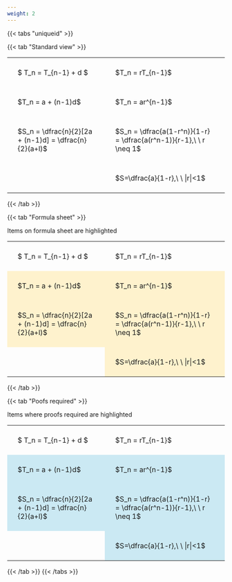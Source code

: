 ```yaml
---
weight: 2
---
```


{{< tabs "uniqueid" >}}

{{< tab "Standard view" >}}

<style type="text/css">
#T_8bd9b th.col_heading {
  text-align: left;
  font-size: 1em;
}
#T_8bd9b td {
  text-align: left;
  font-size: 1em;
  padding: 1.5em;
}
</style>
<table id="T_8bd9b">
  <thead>
  </thead>
  <tbody>
    <tr>
      <td id="T_8bd9b_row0_col0" class="data row0 col0" >$ T_n = T_{n-1} + d $</td>
      <td id="T_8bd9b_row0_col1" class="data row0 col1" >$T_n = rT_{n-1}$</td>
    </tr>
    <tr>
      <td id="T_8bd9b_row1_col0" class="data row1 col0" >$T_n = a + (n-1)d$</td>
      <td id="T_8bd9b_row1_col1" class="data row1 col1" >$T_n = ar^{n-1}$</td>
    </tr>
    <tr>
      <td id="T_8bd9b_row2_col0" class="data row2 col0" >$S_n = \dfrac{n}{2}[2a + (n-1)d] = \dfrac{n}{2}(a+l)$</td>
      <td id="T_8bd9b_row2_col1" class="data row2 col1" >$S_n = \dfrac{a(1-r^n)}{1-r} = \dfrac{a(r^n-1)}{r-1},\ \  r \neq 1$</td>
    </tr>
    <tr>
      <td id="T_8bd9b_row3_col0" class="data row3 col0" ></td>
      <td id="T_8bd9b_row3_col1" class="data row3 col1" >$S=\dfrac{a}{1-r},\ \ |r|<1$</td>
    </tr>
  </tbody>
</table>
{{< /tab >}}

{{< tab "Formula sheet" >}}

Items on formula sheet are highlighted 
<br>
<style type="text/css">
#T_80ffb th.col_heading {
  text-align: left;
  font-size: 1em;
}
#T_80ffb td {
  text-align: left;
  font-size: 1em;
  padding: 1.5em;
}
#T_80ffb_row1_col0, #T_80ffb_row1_col1, #T_80ffb_row2_col0, #T_80ffb_row2_col1, #T_80ffb_row3_col1 {
  background-color: rgba(255,194,10, 0.2);
}
</style>
<table id="T_80ffb">
  <thead>
  </thead>
  <tbody>
    <tr>
      <td id="T_80ffb_row0_col0" class="data row0 col0" >$ T_n = T_{n-1} + d $</td>
      <td id="T_80ffb_row0_col1" class="data row0 col1" >$T_n = rT_{n-1}$</td>
    </tr>
    <tr>
      <td id="T_80ffb_row1_col0" class="data row1 col0" >$T_n = a + (n-1)d$</td>
      <td id="T_80ffb_row1_col1" class="data row1 col1" >$T_n = ar^{n-1}$</td>
    </tr>
    <tr>
      <td id="T_80ffb_row2_col0" class="data row2 col0" >$S_n = \dfrac{n}{2}[2a + (n-1)d] = \dfrac{n}{2}(a+l)$</td>
      <td id="T_80ffb_row2_col1" class="data row2 col1" >$S_n = \dfrac{a(1-r^n)}{1-r} = \dfrac{a(r^n-1)}{r-1},\ \  r \neq 1$</td>
    </tr>
    <tr>
      <td id="T_80ffb_row3_col0" class="data row3 col0" ></td>
      <td id="T_80ffb_row3_col1" class="data row3 col1" >$S=\dfrac{a}{1-r},\ \ |r|<1$</td>
    </tr>
  </tbody>
</table>
{{< /tab >}}

{{< tab "Poofs required" >}}

Items where proofs required are highlighted 
<br>
<style type="text/css">
#T_33942 th.col_heading {
  text-align: left;
  font-size: 1em;
}
#T_33942 td {
  text-align: left;
  font-size: 1em;
  padding: 1.5em;
}
#T_33942_row1_col0, #T_33942_row1_col1, #T_33942_row2_col0, #T_33942_row2_col1, #T_33942_row3_col1 {
  background-color: rgba(0,150,200, 0.2);
}
</style>
<table id="T_33942">
  <thead>
  </thead>
  <tbody>
    <tr>
      <td id="T_33942_row0_col0" class="data row0 col0" >$ T_n = T_{n-1} + d $</td>
      <td id="T_33942_row0_col1" class="data row0 col1" >$T_n = rT_{n-1}$</td>
    </tr>
    <tr>
      <td id="T_33942_row1_col0" class="data row1 col0" >$T_n = a + (n-1)d$</td>
      <td id="T_33942_row1_col1" class="data row1 col1" >$T_n = ar^{n-1}$</td>
    </tr>
    <tr>
      <td id="T_33942_row2_col0" class="data row2 col0" >$S_n = \dfrac{n}{2}[2a + (n-1)d] = \dfrac{n}{2}(a+l)$</td>
      <td id="T_33942_row2_col1" class="data row2 col1" >$S_n = \dfrac{a(1-r^n)}{1-r} = \dfrac{a(r^n-1)}{r-1},\ \  r \neq 1$</td>
    </tr>
    <tr>
      <td id="T_33942_row3_col0" class="data row3 col0" ></td>
      <td id="T_33942_row3_col1" class="data row3 col1" >$S=\dfrac{a}{1-r},\ \ |r|<1$</td>
    </tr>
  </tbody>
</table>
{{< /tab >}}
{{< /tabs >}}